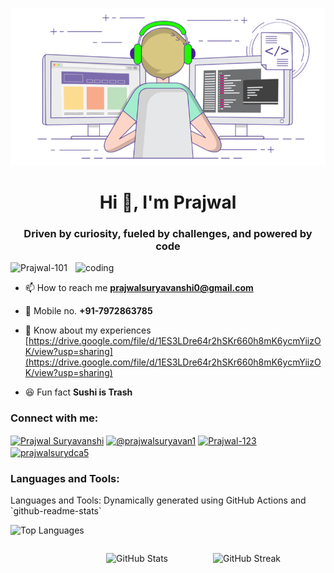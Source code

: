 <p align="center">
  <img src="https://github.com/Prajwal-101/Prajwal-101/blob/main/ezgif-8-855a0ea4f1.gif" alt="ezgif-8-855a0ea4f1.gif">
</p>

<h1 align="center">Hi 👋, I'm Prajwal</h1>
<h3 align="center">Driven by curiosity, fueled by challenges, and powered by code</h3>

<img align="right" alt="coding" width="400" src="https://cdn.dribbble.com/users/730703/screenshots/6581243/avento.gif">

<p align="left"> <img src="https://komarev.com/ghpvc/?username=prajwal-101&label=Profile%20views&color=0e75b6&style=flat" alt="Prajwal-101" /> </p>

- 📫 How to reach me **prajwalsuryavanshi0@gmail.com**
- 📱 Mobile no. **+91-7972863785**

- 📄 Know about my experiences [https://drive.google.com/file/d/1ES3LDre64r2hSKr660h8mK6ycmYiizOK/view?usp=sharing](https://drive.google.com/file/d/1ES3LDre64r2hSKr660h8mK6ycmYiizOK/view?usp=sharing)

- 😆 Fun fact **Sushi is Trash**

<h3 align="left">Connect with me:</h3>
<p align="left">
<a href="https://www.linkedin.com/in/prajwal-suryavanshi-026b27197/" target="blank"><img align="center" src="https://raw.githubusercontent.com/rahuldkjain/github-profile-readme-generator/master/src/images/icons/Social/linked-in-alt.svg" alt="Prajwal Suryavanshi" height="30" width="40" /></a>
<a href="https://www.hackerrank.com/profile/prajwalsuryavan1" target="blank"><img align="center" src="https://raw.githubusercontent.com/rahuldkjain/github-profile-readme-generator/master/src/images/icons/Social/hackerrank.svg" alt="@prajwalsuryavan1" height="30" width="40" /></a>
<a href="https://leetcode.com/Prajwal-123/" target="blank"><img align="center" src="https://raw.githubusercontent.com/rahuldkjain/github-profile-readme-generator/master/src/images/icons/Social/leet-code.svg" alt="Prajwal-123" height="30" width="40" /></a>
<a href="https://auth.geeksforgeeks.org/user/prajwalsurydca5/?utm_source=geeksforgeeks&utm_medium=my_profile&utm_campaign=auth_user" target="blank"><img align="center" src="https://raw.githubusercontent.com/rahuldkjain/github-profile-readme-generator/master/src/images/icons/Social/geeks-for-geeks.svg" alt="prajwalsurydca5" height="30" width="40" /></a>
</p>

<h3 align="left">Languages and Tools:</h3>
<!-- dynamically generated languages and tools section -->
<p align="left">Languages and Tools: Dynamically generated using GitHub Actions and `github-readme-stats`</p>

<!-- Dynamically inserted top languages -->
![Top Languages](https://github-readme-stats.vercel.app/api/top-langs/?username=prajwal-101&layout=compact)

<!-- Placeholder for GitHub stats and streak -->
<div style="display: flex;">
  <!-- Dynamically inserted GitHub stats -->
  <div style="flex: 1;">
    <p align="right">
      <img src="https://github-readme-stats.vercel.app/api?username=prajwal-101&show_icons=true&theme=radical" alt="GitHub Stats">
    </p>
  </div>
  <!-- Dynamically inserted GitHub streak stats -->
  <div style="flex: 1;">
    <p align="center">
      <img src="https://github-readme-streak-stats.herokuapp.com/?user=prajwal-101" alt="GitHub Streak">
    </p>
  </div>
</div>
